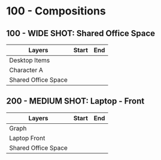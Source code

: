 # 100 - Compositions

## 100 - WIDE SHOT: Shared Office Space

| Layers | Start | End |
| --- | --- | --- |
| Desktop Items | | |
| Character A | | |
| Shared Office Space | | |

## 200 - MEDIUM SHOT: Laptop - Front

| Layers | Start | End |
| --- | --- | --- |
| Graph | | |
| Laptop Front | | |
| Shared Office Space | | |
